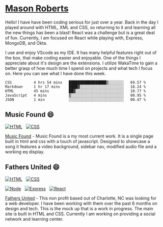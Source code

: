 # [Mason Roberts](https://mason-roberts.com)

Hello! I have have been coding serious for just over a year. Back in the day I played around with HTML, XML and CSS, so returning to it and learning all the new things has been a blast! React was a challenge but is a great deal of fun. Currently, I am focused on React while playing with, Express, MongoDB, and Okta.

I use and enjoy VScode as my IDE. It has many helpful features right out of the box, that make coding easier and enjoyable. One of the things I appreciate about it's design are the extensions. I utilize WakaTime to gain a better grasp of how much time I spend on projects and what tech I focus on. Here you can see what I have done this week.

<!--START_SECTION:waka-->
```text
CSS          4 hrs 54 mins   █████████████████▒░░░░░░░   69.57 % 
Markdown     1 hr 17 mins    ████▓░░░░░░░░░░░░░░░░░░░░   18.24 % 
HTML         45 mins         ██▓░░░░░░░░░░░░░░░░░░░░░░   10.77 % 
JavaScript   4 mins          ▒░░░░░░░░░░░░░░░░░░░░░░░░   00.95 % 
JSON         1 min           ░░░░░░░░░░░░░░░░░░░░░░░░░   00.47 % 
```
<!--END_SECTION:waka-->

## Music Found 😄

[![HTML](https://img.shields.io/badge/HTML-Foundation_Code_v5-informational)](https://developer.mozilla.org/en-US/docs/Web/Guide/HTML/HTML5)&nbsp;&nbsp;
[![CSS](https://img.shields.io/badge/CSS-Cascade_Style_Sheet_v3-informational)](https://developer.mozilla.org/en-US/docs/Web/CSS)

[Music Found](https://github.com/Developer3027/hero-video) - Music Found is a my most current work. It is a single page built in html and css with a touch of javascript. Designed to showcase a song it features a video background, sidebar nav, modified audio file and a working eq display.

## Fathers United 😄

[![HTML](https://img.shields.io/badge/HTML-Foundation_Code_v5-informational)](https://developer.mozilla.org/en-US/docs/Web/Guide/HTML/HTML5)&nbsp;&nbsp;
[![CSS](https://img.shields.io/badge/CSS-Cascade_Style_Sheet_v3-informational)](https://developer.mozilla.org/en-US/docs/Web/CSS)

[![Node](https://img.shields.io/badge/NodeJS-v12-informational)](https://nodejs.org/en/)&nbsp;&nbsp;
[![Express](https://img.shields.io/badge/Express-v4-informational)](https://expressjs.com)&nbsp;&nbsp;
[![React](https://img.shields.io/badge/React-v16-informational)](https://reactjs.org)

[Fathers United](https://github.com/Developer3027/FathersUnited) - This non profit based out of Charlotte, NC was looking for a web developer. I have been working with them over the past 6 months on design and tech. This is the mock up that is a work in progress. The main site is built in HTML and CSS. Currently I am working on providing a social network and learning center.

<!--
**Developer3027/Developer3027** is a ✨ _special_ ✨ repository because its `README.md` (this file) appears on your GitHub profile.

Here are some ideas to get you started:

- 🔭 I’m currently working on ...
- 🌱 I’m currently learning ...
- 👯 I’m looking to collaborate on ...
- 🤔 I’m looking for help with ...
- 💬 Ask me about ...
- 📫 How to reach me: ...
- 😄 Pronouns: ...
- ⚡ Fun fact: ...
-->
